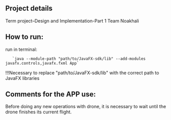 ## Project details
Term project–Design and Implementation-Part 1 
Team Noakhali

## How to run:

run in terminal:

       `java --module-path "path/to/JavaFX-sdk/lib" --add-modules javafx.controls,javafx.fxml App`

!!!Necessary to replace "path/to/JavaFX-sdk/lib" with the correct path to JavaFX libraries


## Comments for the APP use:

Before doing any new operations with drone, it is necessary to wait until the drone finishes its current flight.

